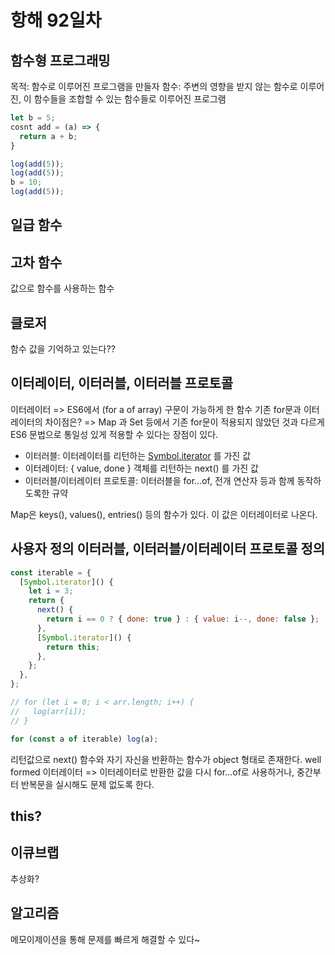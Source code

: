 # 항해 92일차

## 함수형 프로그래밍

목적: 함수로 이루어진 프로그램을 만들자
함수: 주변의 영향을 받지 않는 함수로 이루어진, 이 함수들을 조합할 수 있는 함수들로 이루어진 프로그램

```javascript
let b = 5;
cosnt add = (a) => {
  return a + b;
}

log(add(5));
log(add(5));
b = 10;
log(add(5));
```

## 일급 함수

## 고차 함수

값으로 함수를 사용하는 함수

## 클로저

함수 값을 기억하고 있는다??

## 이터레이터, 이터러블, 이터러블 프로토콜

이터레이터 => ES6에서 (for a of array) 구문이 가능하게 한 함수
기존 for문과 이터레이터의 차이점은? => Map 과 Set 등에서 기존 for문이 적용되지 않았던 것과 다르게 ES6 문법으로 통일성 있게 적용할 수 있다는 장점이 있다.

- 이터러블: 이터레이터를 리턴하는 [Symbol.iterator]() 를 가진 값
- 이터레이터: { value, done } 객체를 리턴하는 next() 를 가진 값
- 이터러블/이터레이터 프로토콜: 이터러블을 for...of, 전개 연산자 등과 함께 동작하도록한 규약

Map은 keys(), values(), entries() 등의 함수가 있다. 이 값은 이터레이터로 나온다.

## 사용자 정의 이터러블, 이터러블/이터레이터 프로토콜 정의

```javascript
const iterable = {
  [Symbol.iterator]() {
    let i = 3;
    return {
      next() {
        return i == 0 ? { done: true } : { value: i--, done: false };
      },
      [Symbol.iterator]() {
        return this;
      },
    };
  },
};

// for (let i = 0; i < arr.length; i++) {
//   log(arr[i]);
// }

for (const a of iterable) log(a);
```

리턴값으로 next() 함수와 자기 자신을 반환하는 함수가 object 형태로 존재한다.
well formed 이터레이터 => 이터레이터로 반환한 값을 다시 for...of로 사용하거나, 중간부터 반복문을 실시해도 문제 없도록 한다.

## this?

## 이큐브랩

추상화?

## 알고리즘

메모이제이션을 통해 문제를 빠르게 해결할 수 있다~
